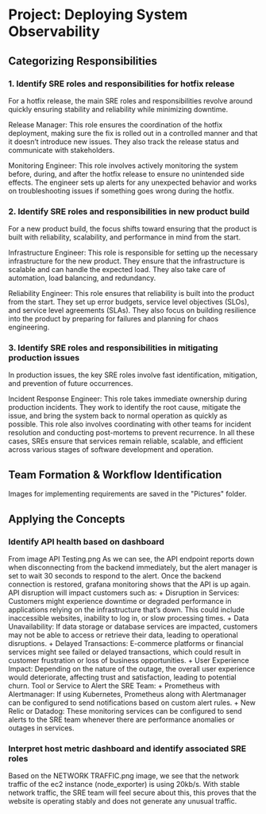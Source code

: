 # Project: Deploying System Observability

## Categorizing Responsibilities
### 1. Identify SRE roles and responsibilities for hotfix release
For a hotfix release, the main SRE roles and responsibilities revolve around quickly ensuring stability and reliability while minimizing downtime.

Release Manager: This role ensures the coordination of the hotfix deployment, making sure the fix is rolled out in a controlled manner and that it doesn’t introduce new issues. They also track the release status and communicate with stakeholders.

Monitoring Engineer: This role involves actively monitoring the system before, during, and after the hotfix release to ensure no unintended side effects. The engineer sets up alerts for any unexpected behavior and works on troubleshooting issues if something goes wrong during the hotfix.

### 2. Identify SRE roles and responsibilities in new product build
For a new product build, the focus shifts toward ensuring that the product is built with reliability, scalability, and performance in mind from the start.

Infrastructure Engineer: This role is responsible for setting up the necessary infrastructure for the new product. They ensure that the infrastructure is scalable and can handle the expected load. They also take care of automation, load balancing, and redundancy.

Reliability Engineer: This role ensures that reliability is built into the product from the start. They set up error budgets, service level objectives (SLOs), and service level agreements (SLAs). They also focus on building resilience into the product by preparing for failures and planning for chaos engineering.

### 3. Identify SRE roles and responsibilities in mitigating production issues
In production issues, the key SRE roles involve fast identification, mitigation, and prevention of future occurrences.

Incident Response Engineer: This role takes immediate ownership during production incidents. They work to identify the root cause, mitigate the issue, and bring the system back to normal operation as quickly as possible. This role also involves coordinating with other teams for incident resolution and conducting post-mortems to prevent recurrence.
In all these cases, SREs ensure that services remain reliable, scalable, and efficient across various stages of software development and operation.


## Team Formation & Workflow Identification
Images for implementing requirements are saved in the "Pictures" folder.


## Applying the Concepts

### Identify API health based on dashboard
From image API Testing.png 
As we can see, the API endpoint reports down when disconnecting from the backend immediately, but the alert manager is set to wait 30 seconds to respond to the alert. Once the backend connection is restored, grafana monitoring shows that the API is up again.
API disruption will impact customers such as:
    + Disruption in Services: Customers might experience downtime or degraded performance in applications relying on the infrastructure that’s down. This could include inaccessible websites, inability to log in, or slow processing times.
    + Data Unavailability: If data storage or database services are impacted, customers may not be able to access or retrieve their data, leading to operational disruptions.
    + Delayed Transactions: E-commerce platforms or financial services might see failed or delayed transactions, which could result in customer frustration or loss of business opportunities.
    + User Experience Impact: Depending on the nature of the outage, the overall user experience would deteriorate, affecting trust and satisfaction, leading to potential churn.
Tool or Service to Alert the SRE Team:
    + Prometheus with Alertmanager: If using Kubernetes, Prometheus along with Alertmanager can be configured to send notifications based on custom alert rules.
    + New Relic or Datadog: These monitoring services can be configured to send alerts to the SRE team whenever there are performance anomalies or outages in services.

### Interpret host metric dashboard and identify associated SRE roles
Based on the NETWORK TRAFFIC.png image, we see that the network traffic of the ec2 instance (node_exporter) is using 20kb/s. With stable network traffic, the SRE team will feel secure about this, this proves that the website is operating stably and does not generate any unusual traffic.
